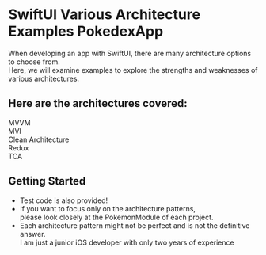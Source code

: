 # SwiftUI Various Architecture Examples PokedexApp
When developing an app with SwiftUI, there are many architecture options to choose from.     
Here, we will examine examples to explore the strengths and weaknesses of various architectures.    

## Here are the architectures covered:
MVVM    
MVI    
Clean Architecture    
Redux    
TCA    

## Getting Started
- Test code is also provided!    
- If you want to focus only on the architecture patterns,     
please look closely at the PokemonModule of each project.    
- Each architecture pattern might not be perfect and is not the definitive answer.    
I am just a junior iOS developer with only two years of experience      
